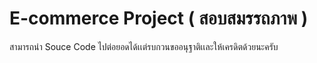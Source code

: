 # E-commerce Project ( สอบสมรรถภาพ )
สามารถนำ Souce Code ไปต่อยอดได้เเต่รบกวนขออนุฐาติเเละให้เครดิตด้วยนะครับ 

